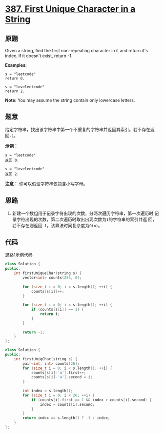[387. First Unique Character in a String](https://leetcode.com/problems/first-unique-character-in-a-string/)
=========================================

原题
----

Given a string, find the first non-repeating character in it and
return it's index. If it doesn't exist, return -1.

**Examples:**

```
s = "leetcode"
return 0.

s = "loveleetcode"
return 2.
```

**Note:** You may assume the string contain only lowercase letters.

题意
----

给定字符串，找出该字符串中第一个不重复的字符串并返回其索引。若不存在返
回`-1`。

**示例：**

```
s = "leetcode"
返回 0.

s = "loveleetcode"
返回 2.
```

**注意：** 你可以假设字符串仅包含小写字母。

思路
----

1. 新建一个数组用于记录字符出现的次数，分两次遍历字符串，第一次遍历时
   记录字符出现的次数，第二次遍历时取出出现次数为`1`的字符串的索引并返
   回，若不存在则返回`-1`。该算法时间复杂度为`O(n)`。
   
代码
----

思路1示例代码
```c++
class Solution {
public:
	int firstUniqueChar(string s) {
		vector<int> counts(256, 0);
		
		for (size_t i = 0; i < s.length(); ++i) {
			counts[s[i]]++;
		}
		
		for (size_t i = 0; i < s.length(); ++i) {
			if (counts[s[i]] == 1) {
				return i;
			}
		}
		
		return -1;
	}
};
```
```c++
class Solution {
public:
    int firstUniqChar(string s) {
		pair<int, int> counts[26];
		for (size_t i = 0; i < s.length(); ++i) {
			counts[s[i]-'a'].first++;
			counts[s[i]-'a'].second = i;
		}
		
		int index = s.length();
		for (size_t i = 0; i < 26; ++i) {
			if (counts[i].first == 1 && index > counts[i].second) {
				index = counts[i].second;
			}
		}
		return index == s.length() ? -1 : index;
	}
};
```
